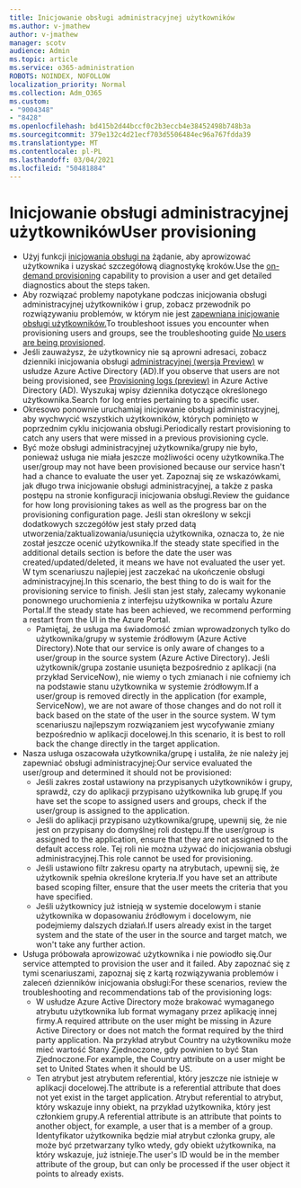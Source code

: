 ```yaml
---
title: Inicjowanie obsługi administracyjnej użytkowników
ms.author: v-jmathew
author: v-jmathew
manager: scotv
audience: Admin
ms.topic: article
ms.service: o365-administration
ROBOTS: NOINDEX, NOFOLLOW
localization_priority: Normal
ms.collection: Adm_O365
ms.custom:
- "9004348"
- "8428"
ms.openlocfilehash: bd415b2d44bccf0c2b3eccb4e38452498b748b3a
ms.sourcegitcommit: 379e132c4d21ecf703d5506484ec96a767fdda39
ms.translationtype: MT
ms.contentlocale: pl-PL
ms.lasthandoff: 03/04/2021
ms.locfileid: "50481884"
---
```

# <a name="user-provisioning"></a><span data-ttu-id="e7151-102">Inicjowanie obsługi administracyjnej użytkowników</span><span class="sxs-lookup"><span data-stu-id="e7151-102">User provisioning</span></span>

- <span data-ttu-id="e7151-103">Użyj funkcji [inicjowania obsługi na](https://docs.microsoft.com/azure/active-directory/app-provisioning/provision-on-demand) żądanie, aby aprowizować użytkownika i uzyskać szczegółową diagnostykę kroków.</span><span class="sxs-lookup"><span data-stu-id="e7151-103">Use the [on-demand provisioning](https://docs.microsoft.com/azure/active-directory/app-provisioning/provision-on-demand) capability to provision a user and get detailed diagnostics about the steps taken.</span></span>
- <span data-ttu-id="e7151-104">Aby rozwiązać problemy napotykane podczas inicjowania obsługi administracyjnej użytkowników i grup, zobacz przewodnik po rozwiązywaniu problemów, w którym nie jest [zapewniana inicjowanie obsługi użytkowników.](https://docs.microsoft.com/azure/active-directory/app-provisioning/application-provisioning-config-problem-no-users-provisioned)</span><span class="sxs-lookup"><span data-stu-id="e7151-104">To troubleshoot issues you encounter when provisioning users and groups, see the troubleshooting guide [No users are being provisioned](https://docs.microsoft.com/azure/active-directory/app-provisioning/application-provisioning-config-problem-no-users-provisioned).</span></span>
- <span data-ttu-id="e7151-105">Jeśli zauważysz, że użytkownicy nie są aprowni adresaci, zobacz dzienniki inicjowania obsługi [administracyjnej (wersja Preview)](https://docs.microsoft.com/azure/active-directory/reports-monitoring/concept-provisioning-logs) w usłudze Azure Active Directory (AD).</span><span class="sxs-lookup"><span data-stu-id="e7151-105">If you observe that users are not being provisioned, see [Provisioning logs (preview)](https://docs.microsoft.com/azure/active-directory/reports-monitoring/concept-provisioning-logs) in Azure Active Directory (AD).</span></span> <span data-ttu-id="e7151-106">Wyszukaj wpisy dziennika dotyczące określonego użytkownika.</span><span class="sxs-lookup"><span data-stu-id="e7151-106">Search for log entries pertaining to a specific user.</span></span>
- <span data-ttu-id="e7151-107">Okresowo ponownie uruchamiaj inicjowanie obsługi administracyjnej, aby wychwycić wszystkich użytkowników, których pominięto w poprzednim cyklu inicjowania obsługi.</span><span class="sxs-lookup"><span data-stu-id="e7151-107">Periodically restart provisioning to catch any users that were missed in a previous provisioning cycle.</span></span>
- <span data-ttu-id="e7151-108">Być może obsługi administracyjnej użytkownika/grupy nie było, ponieważ usługa nie miała jeszcze możliwości oceny użytkownika.</span><span class="sxs-lookup"><span data-stu-id="e7151-108">The user/group may not have been provisioned because our service hasn't had a chance to evaluate the user yet.</span></span> <span data-ttu-id="e7151-109">Zapoznaj się ze wskazówkami, jak długo trwa inicjowanie obsługi administracyjnej, a także z paska postępu na stronie konfiguracji inicjowania obsługi.</span><span class="sxs-lookup"><span data-stu-id="e7151-109">Review the guidance for how long provisioning takes as well as the progress bar on the provisioning configuration page.</span></span> <span data-ttu-id="e7151-110">Jeśli stan określony w sekcji dodatkowych szczegółów jest stały przed datą utworzenia/zaktualizowania/usunięcia użytkownika, oznacza to, że nie został jeszcze ocenić użytkownika.</span><span class="sxs-lookup"><span data-stu-id="e7151-110">If the steady state specified in the additional details section is before the date the user was created/updated/deleted, it means we have not evaluated the user yet.</span></span> <span data-ttu-id="e7151-111">W tym scenariuszu najlepiej jest zaczekać na ukończenie obsługi administracyjnej.</span><span class="sxs-lookup"><span data-stu-id="e7151-111">In this scenario, the best thing to do is wait for the provisioning service to finish.</span></span> <span data-ttu-id="e7151-112">Jeśli stan jest stały, zalecamy wykonanie ponownego uruchomienia z interfejsu użytkownika w portalu Azure Portal.</span><span class="sxs-lookup"><span data-stu-id="e7151-112">If the steady state has been achieved, we recommend performing a restart from the UI in the Azure Portal.</span></span>
  - <span data-ttu-id="e7151-113">Pamiętaj, że usługa ma świadomość zmian wprowadzonych tylko do użytkownika/grupy w systemie źródłowym (Azure Active Directory).</span><span class="sxs-lookup"><span data-stu-id="e7151-113">Note that our service is only aware of changes to a user/group in the source system (Azure Active Directory).</span></span> <span data-ttu-id="e7151-114">Jeśli użytkownik/grupa zostanie usunięta bezpośrednio z aplikacji (na przykład ServiceNow), nie wiemy o tych zmianach i nie cofniemy ich na podstawie stanu użytkownika w systemie źródłowym.</span><span class="sxs-lookup"><span data-stu-id="e7151-114">If a user/group is removed directly in the application (for example, ServiceNow), we are not aware of those changes and do not roll it back based on the state of the user in the source system.</span></span> <span data-ttu-id="e7151-115">W tym scenariuszu najlepszym rozwiązaniem jest wycofywanie zmiany bezpośrednio w aplikacji docelowej.</span><span class="sxs-lookup"><span data-stu-id="e7151-115">In this scenario, it is best to roll back the change directly in the target application.</span></span>
- <span data-ttu-id="e7151-116">Nasza usługa oszacowała użytkownika/grupę i ustaliła, że nie należy jej zapewniać obsługi administracyjnej:</span><span class="sxs-lookup"><span data-stu-id="e7151-116">Our service evaluated the user/group and determined it should not be provisioned:</span></span>
  - <span data-ttu-id="e7151-117">Jeśli zakres został ustawiony na przypisanych użytkowników i grupy, sprawdź, czy do aplikacji przypisano użytkownika lub grupę.</span><span class="sxs-lookup"><span data-stu-id="e7151-117">If you have set the scope to assigned users and groups, check if the user/group is assigned to the application.</span></span>
  - <span data-ttu-id="e7151-118">Jeśli do aplikacji przypisano użytkownika/grupę, upewnij się, że nie jest on przypisany do domyślnej roli dostępu.</span><span class="sxs-lookup"><span data-stu-id="e7151-118">If the user/group is assigned to the application, ensure that they are not assigned to the default access role.</span></span> <span data-ttu-id="e7151-119">Tej roli nie można używać do inicjowania obsługi administracyjnej.</span><span class="sxs-lookup"><span data-stu-id="e7151-119">This role cannot be used for provisioning.</span></span>
  - <span data-ttu-id="e7151-120">Jeśli ustawiono filtr zakresu oparty na atrybutach, upewnij się, że użytkownik spełnia określone kryteria.</span><span class="sxs-lookup"><span data-stu-id="e7151-120">If you have set an attribute based scoping filter, ensure that the user meets the criteria that you have specified.</span></span>
  - <span data-ttu-id="e7151-121">Jeśli użytkownicy już istnieją w systemie docelowym i stanie użytkownika w dopasowaniu źródłowym i docelowym, nie podejmiemy dalszych działań.</span><span class="sxs-lookup"><span data-stu-id="e7151-121">If users already exist in the target system and the state of the user in the source and target match, we won't take any further action.</span></span>
- <span data-ttu-id="e7151-122">Usługa próbowała aprowizować użytkownika i nie powiodło się.</span><span class="sxs-lookup"><span data-stu-id="e7151-122">Our service attempted to provision the user and it failed.</span></span> <span data-ttu-id="e7151-123">Aby zapoznać się z tymi scenariuszami, zapoznaj się z kartą rozwiązywania problemów i zaleceń dzienników inicjowania obsługi:</span><span class="sxs-lookup"><span data-stu-id="e7151-123">For these scenarios, review the troubleshooting and recommendations tab of the provisioning logs:</span></span>
  - <span data-ttu-id="e7151-124">W usłudze Azure Active Directory może brakować wymaganego atrybutu użytkownika lub format wymagany przez aplikację innej firmy.</span><span class="sxs-lookup"><span data-stu-id="e7151-124">A required attribute on the user might be missing in Azure Active Directory or does not match the format required by the third party application.</span></span> <span data-ttu-id="e7151-125">Na przykład atrybut Country na użytkowniku może mieć wartość Stany Zjednoczone, gdy powinien to być Stan Zjednoczone.</span><span class="sxs-lookup"><span data-stu-id="e7151-125">For example, the Country attribute on a user might be set to United States when it should be US.</span></span>
  - <span data-ttu-id="e7151-126">Ten atrybut jest atrybutem referential, który jeszcze nie istnieje w aplikacji docelowej.</span><span class="sxs-lookup"><span data-stu-id="e7151-126">The attribute is a referential attribute that does not yet exist in the target application.</span></span> <span data-ttu-id="e7151-127">Atrybut referential to atrybut, który wskazuje inny obiekt, na przykład użytkownika, który jest członkiem grupy.</span><span class="sxs-lookup"><span data-stu-id="e7151-127">A referential attribute is an attribute that points to another object, for example, a user that is a member of a group.</span></span> <span data-ttu-id="e7151-128">Identyfikator użytkownika będzie miał atrybut członka grupy, ale może być przetwarzany tylko wtedy, gdy obiekt użytkownika, na który wskazuje, już istnieje.</span><span class="sxs-lookup"><span data-stu-id="e7151-128">The user's ID would be in the member attribute of the group, but can only be processed if the user object it points to already exists.</span></span>
